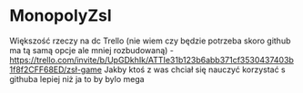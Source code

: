 # MonopolyZsl
Większość rzeczy na dc
Trello (nie wiem czy będzie potrzeba skoro github ma tą samą opcje ale mniej rozbudowaną) - https://trello.com/invite/b/UpGDkhIk/ATTIe31b123b6abb371cf3530437403b1f8f2CFF68ED/zsł-game
Jakby ktoś z was chciał się nauczyć korzystać s githuba lepiej niż ja to by bylo mega

